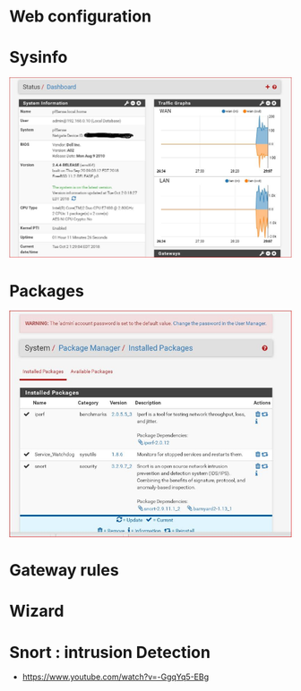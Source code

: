 # Web configuration

# Sysinfo
![SysInfo](pf_SysInfo.JPG)

# Packages
![installed packages](pf_installPackages.JPG)

# Gateway rules

# Wizard 

# Snort :  intrusion Detection  
- https://www.youtube.com/watch?v=-GgqYq5-EBg
